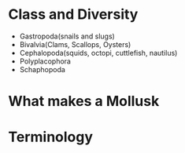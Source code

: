 # Class and Diversity
- Gastropoda(snails and slugs)
- Bivalvia(Clams, Scallops, Oysters)
- Cephalopoda(squids, octopi, cuttlefish, nautilus)
- Polyplacophora
- Schaphopoda
# What makes a Mollusk 

# Terminology
